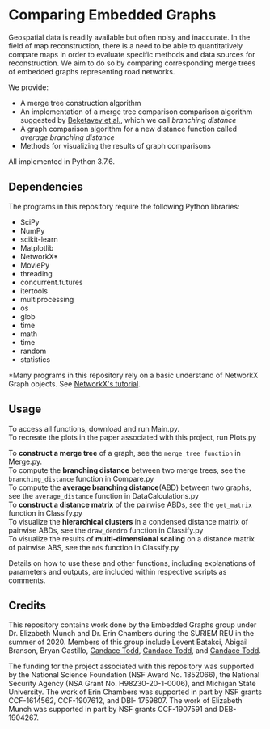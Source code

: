 # Comparing Embedded Graphs
<!-- title -->
Geospatial data is readily available but often noisy and inaccurate. 
In the field of map reconstruction, there is a need to be able to quantitatively compare maps in order to evaluate specific methods and data sources
for reconstruction. 
We aim to do so by comparing corresponding merge trees of embedded graphs representing road networks.
  
We provide:
- A merge tree construction algorithm
- An implementation of a merge tree comparison comparison algorithm suggested by [Beketavey et al.](https://link.springer.com/chapter/10.1007%2F978-3-319-04099-8_10 "Measuring the Distance Between Merge Trees"), which we call *branching distance*
- A graph comparison algorithm for a new distance function called *average branching distance*
- Methods for visualizing the results of graph comparisons  
  
All implemented in Python 3.7.6.
<!-- Methods for converting different data formats into NetworkX graph objects? -->

<!--## Using this repository
Should you use the source code and/or data from this site, please cite also the following paper? -->

## Dependencies
The programs in this repository require the following Python libraries:

- SciPy  
- NumPy  
- scikit-learn  
- Matplotlib  
- NetworkX*
- MoviePy
- threading 
- concurrent.futures
- itertools
- multiprocessing
- os
- glob
- time  
- math  
- time
- random
- statistics

*Many programs in this repository rely on a basic understand of NetworkX Graph objects. See [NetworkX's tutorial](https://networkx.github.io/documentation/stable/tutorial.html "NetworkX Tutorial"). 

## Usage
To access all functions, download and run Main.py.  
To recreate the plots in the paper associated with this project, run Plots.py    
  
To **construct a merge tree** of a graph, see the `merge_tree function` in Merge.py.  
To compute the **branching distance** between two merge trees, see the `branching_distance` function in Compare.py  
To compute the **average branching distance**(ABD) between two graphs, see the `average_distance` function in DataCalculations.py  
To **construct a distance matrix** of the pairwise ABDs, see the `get_matrix` function in Classify.py  
To visualize the **hierarchical clusters** in a condensed distance matrix of pairwise ABDs, see the `draw_dendro` function in Classify.py  
To visualize the results of **multi-dimensional scaling** on a distance matrix of pairwise ABS, see the `mds` function in Classify.py  
  
Details on how to use these and other functions, including explanations of parameters and outputs, are included within respective scripts as comments.

## Credits
This repository contains work done by the Embedded Graphs group under Dr. Elizabeth Munch and Dr. Erin Chambers during the SURIEM REU in the summer of 2020. 
Members of this group include Levent Batakci, Abigail Branson, Bryan Castillo, [Candace Todd](https://www.linkedin.com/in/candace-todd "Candace Todd's LinkedIn Profile"), [Candace Todd](https://github.com/CLTodd "Candace Todd's GitHub Profile"), and [Candace Todd](mailto:clt5441@psu.edu).
<!-- list our institution? linkedin? -->

The funding for the project associated with this repository was supported by the National Science Foundation (NSF Award No. 1852066), the National Security Agency (NSA Grant No. H98230-20-1-0006), and Michigan State University. 
The work of Erin Chambers was supported in part by NSF grants CCF-1614562, CCF-1907612, and DBI-
1759807. The work of Elizabeth Munch was supported in part by NSF grants CCF-1907591 and DEB-
1904267.

<!-- ShapeMatcher -->
<!-- data sources -->
